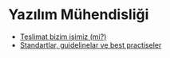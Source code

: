 # Yazılım Mühendisliği

- [Teslimat bizim işimiz (mi?)](./20181225-teslimat-bizim-isimiz-mi.md)
- [Standartlar, guidelinelar ve best practiseler](./20130428-standartlar-guidelinelar-ve-best-practiseler.md)
